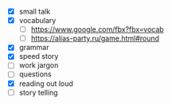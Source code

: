 - [x] small talk
- [x] vocabulary
	- [ ] https://www.google.com/fbx?fbx=vocab
	- [ ] https://alias-party.ru/game.html#round
- [x] grammar
- [x] speed story
- [ ] work jargon
- [ ] questions
- [x] reading out loud
- [ ] story telling